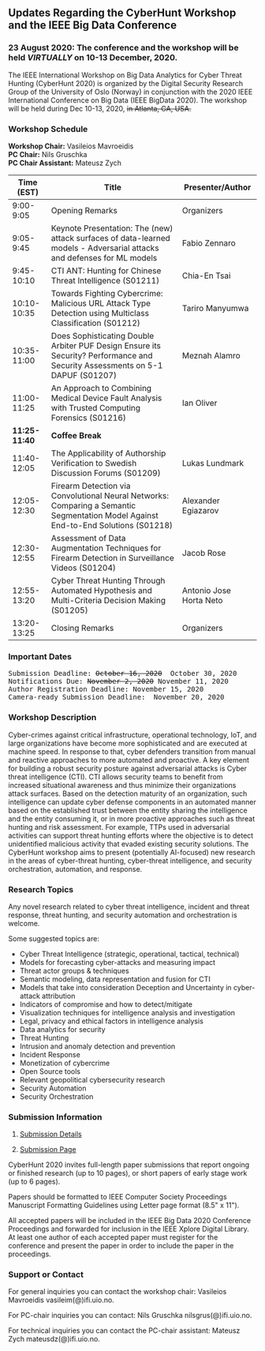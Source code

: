 ## Updates Regarding the CyberHunt Workshop and the IEEE Big Data Conference 
### 23 August 2020: The conference and the workshop will be held  *VIRTUALLY* on 10-13 December, 2020.


The IEEE International Workshop on Big Data Analytics for Cyber Threat Hunting (CyberHunt 2020) is organized by the Digital Security Research Group of the University of Oslo (Norway) in conjunction with the 2020 IEEE International Conference on Big Data (IEEE BigData 2020). The workshop will be held during Dec 10-13, 2020, ~~in Atlanta, GA, USA.~~ 

### Workshop Schedule
**Workshop Chair:** Vasileios Mavroeidis  
**PC Chair:** Nils Gruschka  
**PC Chair Assistant:** Mateusz Zych  

| **Time (EST)** | **Title** | **Presenter/Author** |
| --- | --- | - |
| 9:00-9:05 | Opening Remarks | Organizers |
| 9:05-9:45 | Keynote Presentation: The (new) attack surfaces of data-learned models - Adversarial attacks and defenses for ML models | Fabio Zennaro |
| 9:45-10:10 | CTI ANT: Hunting for Chinese Threat Intelligence (S01211) | Chia-En Tsai |
| 10:10-10:35 | Towards Fighting Cybercrime: Malicious URL Attack Type Detection using Multiclass Classification (S01212) | Tariro Manyumwa |
| 10:35-11:00 | Does Sophisticating Double Arbiter PUF Design Ensure its Security? Performance and Security Assessments on 5-1 DAPUF (S01207) | Meznah Alamro |
| 11:00-11:25 | An Approach to Combining Medical Device Fault Analysis with Trusted Computing Forensics (S01216) | Ian Oliver |
| **11:25-11:40** | **Coffee Break** |
| 11:40-12:05 | The Applicability of Authorship Verification to Swedish Discussion Forums (S01209) | Lukas Lundmark |
| 12:05-12:30 | Firearm Detection via Convolutional Neural Networks: Comparing a Semantic Segmentation Model Against End-to-End Solutions (S01218) | Alexander Egiazarov |
| 12:30-12:55 | Assessment of Data Augmentation Techniques for Firearm Detection in Surveillance Videos (S01204) | Jacob Rose |
| 12:55-13:20 | Cyber Threat Hunting Through Automated Hypothesis and Multi-Criteria Decision Making (S01205) | Antonio Jose Horta Neto |
| 13:20-13:25 | Closing Remarks | Organizers |


### Important Dates
<pre>
Submission Deadline: <s>October 16, 2020</s>  October 30, 2020
Notifications Due: <s>November 2, 2020</s> November 11, 2020
Author Registration Deadline: November 15, 2020
Camera-ready Submission Deadline:  November 20, 2020
</pre>

### Workshop Description

Cyber-crimes against critical infrastructure, operational technology, IoT, and large organizations have become more sophisticated and are executed at machine speed. In response to that, cyber defenders transition from manual and reactive approaches to more automated and proactive. A key element for building a robust security posture against adversarial attacks is Cyber threat intelligence (CTI). CTI allows security teams to benefit from increased situational awareness and thus minimize their organizations attack surfaces. Based on the detection maturity of an organization, such intelligence can update cyber defense components in an automated manner based on the established trust between the entity sharing the intelligence and the entity consuming it, or in more proactive approaches such as threat hunting and risk assessment. For example, TTPs used in adversarial activities can support threat hunting efforts where the objective is to detect unidentified malicious activity that evaded existing security solutions. The CyberHunt workshop aims to present (potentially AI-focused) new research in the areas of cyber-threat hunting, cyber-threat intelligence, and security orchestration, automation, and response.

### Research Topics

Any novel research related to cyber threat intelligence, incident and threat response, threat hunting, and security automation and orchestration is welcome.

Some suggested topics are:

* Cyber Threat Intelligence (strategic, operational, tactical, technical)
* Models for forecasting cyber-attacks and measuring impact
*	Threat actor groups & techniques
*	Semantic modeling, data representation and fusion for CTI
*	Models that take into consideration Deception and Uncertainty in cyber-attack attribution
*	Indicators of compromise and how to detect/mitigate
*	Visualization techniques for intelligence analysis and investigation
*	Legal, privacy and ethical factors in intelligence analysis
*	Data analytics for security
*	Threat Hunting
*	Intrusion and anomaly detection and prevention
*	Incident Response
*	Monetization of cybercrime
*	Open Source tools
*	Relevant geopolitical cybersecurity research
*	Security Automation
*	Security Orchestration


### Submission Information

1. [Submission Details](https://www.ieee.org/conferences/publishing/templates.html)

2. [Submission Page](https://wi-lab.com/cyberchair/2020/bigdata20/scripts/submit.php?subarea=S01&undisplay_detail=1&wh=/cyberchair/2020/bigdata20/scripts/ws_submit.php)

CyberHunt 2020 invites full-length paper submissions that report ongoing or finished research (up to 10 pages), or short papers of early stage work (up to 6 pages).

Papers should be formatted to IEEE Computer Society Proceedings Manuscript Formatting Guidelines using Letter page format (8.5" x 11").

All accepted papers will be included in the IEEE Big Data 2020 Conference Proceedings and forwarded for inclusion in the IEEE Xplore Digital Library. At least one author of each accepted paper must register for the conference and present the paper in order to include the paper in the proceedings.


### Support or Contact
For general inquiries you can contact the workshop chair: Vasileios Mavroeidis vasileim(@)ifi.uio.no.

For PC-chair inquiries you can contact: Nils Gruschka nilsgrus(@)ifi.uio.no.

For technical inquiries you can contact the PC-chair assistant: Mateusz Zych mateusdz(@)ifi.uio.no.

